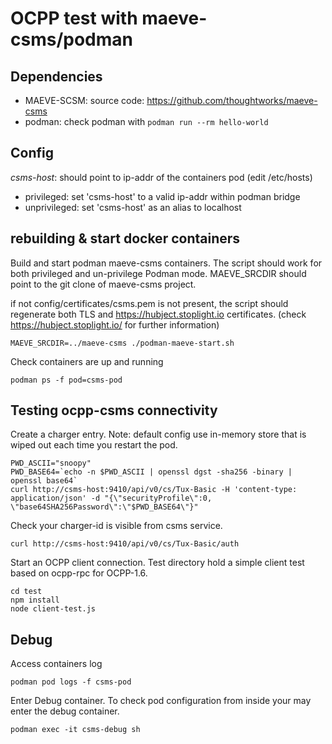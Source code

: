 # OCPP test with maeve-csms/podman

## Dependencies

* MAEVE-SCSM: source code: https://github.com/thoughtworks/maeve-csms
* podman: check podman with ```podman run --rm hello-world```

## Config

*csms-host*: should point to ip-addr of the containers pod (edit /etc/hosts)
  * privileged: set 'csms-host' to a valid ip-addr within podman bridge
  * unprivileged: set 'csms-host' as an alias to localhost

## rebuilding & start docker containers

Build and start podman maeve-csms containers. The script should work for both privileged and un-privilege Podman mode. MAEVE_SRCDIR should point to the git clone of maeve-csms project.

if not config/certificates/csms.pem is not present, the script should regenerate both TLS and https://hubject.stoplight.io certificates. (check https://hubject.stoplight.io/ for further information)

```
MAEVE_SRCDIR=../maeve-csms ./podman-maeve-start.sh
```
Check containers are up and running
```
podman ps -f pod=csms-pod
```
## Testing ocpp-csms connectivity

Create a charger entry. Note: default config use in-memory store that is wiped out each time you restart the pod.
```
PWD_ASCII="snoopy"
PWD_BASE64=`echo -n $PWD_ASCII | openssl dgst -sha256 -binary | openssl base64`
curl http://csms-host:9410/api/v0/cs/Tux-Basic -H 'content-type: application/json' -d "{\"securityProfile\":0, \"base64SHA256Password\":\"$PWD_BASE64\"}"
```

Check your charger-id is visible from csms service.
```
curl http://csms-host:9410/api/v0/cs/Tux-Basic/auth
```

Start an OCPP client connection. Test directory hold a simple client test based on ocpp-rpc for OCPP-1.6.
```
cd test
npm install
node client-test.js
```

## Debug

Access containers log
```
podman pod logs -f csms-pod
```

Enter Debug container. To check pod configuration from inside your may enter the debug container.
```
podman exec -it csms-debug sh
```